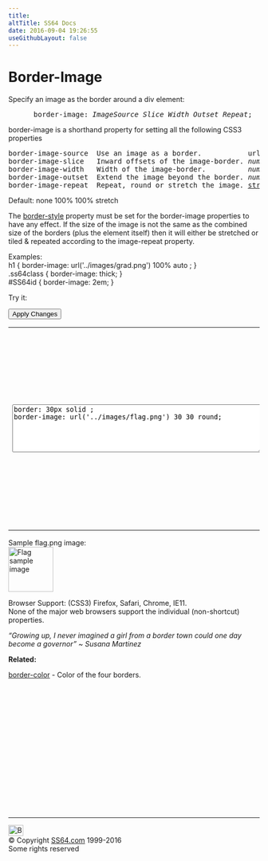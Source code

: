 ```yaml
---
title:
altTitle: SS64 Docs
date: 2016-09-04 19:26:55
useGithubLayout: false
---
```

<!-- #BeginLibraryItem "/Library/head_css.lbi" --><!-- #EndLibraryItem --><h1>Border-Image</h1>
<p>Specify an image as the border around a div element:</p>
<pre>      border-image:<i> ImageSource Slice Width Outset Repeat</i>;</pre>
<p>border-image  is a shorthand property for setting all the following CSS3 properties</p>
<pre>border-image-source  Use an image as a border.           url('...') or <u>none</u>
border-image-slice   Inward offsets of the image-border. <i>number</i> | % | fill;
border-image-width   Width of the image-border.          <i>number </i>| % | auto;
border-image-outset  Extend the image beyond the border. <i>number</i>
border-image-repeat  Repeat, round or stretch the image. <u>stretch</u> | repeat | round;</pre>
<p>Default:<span class="code"> none 100% 100% stretch</span></p>
<p>The <span class="code"><a href="border-style.html">border-style</a></span> property must be set for the border-image properties to have any effect. If the size of the image is not the same as the combined size of the borders (plus the element itself) then it will either be stretched or tiled &amp; repeated according to the image-repeat property.</p>
<p>Examples:<br>
  <span class="code">h1 { border-image: url('../images/grad.png') 100% auto ; }<br>
    .ss64class { border-image: thick; }</span><br>
    <span class="code">#SS64id { border-image: 2em;  }</span>    <br>
</p>
<p>Try it:</p><input type="button" onclick="ApplyStyle()" value="Apply Changes">
<table>
  <tbody><tr>
    <td><textarea name="tryit" id="trycode" cols="60" rows="6" onfocus="this.style.background='#fff';" onblur="this.style.background='#eee';" tabindex="1">border: 30px solid ;
border-image: url('../images/flag.png') 30 30 round;
</textarea></td>
    <td><div id="tryresult">This is a sample of text with a CSS border image. The size of the border and the size of the border image will determine how the result appears on screen.</div></td>
  </tr>
</tbody></table>
<p>Sample flag.png image:<br>
<img src="../images/flag.png" width="90" height="90" alt="Flag sample image"></p>
<p>Browser Support: (CSS3) Firefox, Safari, Chrome, IE11.<br>
None of the major web browsers support the individual (non-shortcut) properties.<br>
</p>
<p class="quote"><i>“Growing up, I never imagined a girl from a border town could one day become a governor” ~ Susana Martinez</i></p><p><b>Related:</b></p>
<p><a href="border-color.html">border-color</a> - Color of the four borders.</p><!-- #BeginLibraryItem "/Library/foot_css.lbi" --><p>
<!-- CSS -->
<ins class="adsbygoogle" style="display:inline-block;width:300px;height:250px" data-ad-client="ca-pub-6140977852749469" data-ad-slot="2739097502"></ins>
<script>
(adsbygoogle = window.adsbygoogle || []).push({});
</script></p>
<hr>
<div id="bl" class="footer"><a href="border-image.html#"><img src="../images/top.png" width="30" height="22" alt="Back to the Top"></a></div>
<div id="br" class="footer, tagline">© Copyright <a href="../index.html">SS64.com</a> 1999-2016<br>
Some rights reserved</div><!-- #EndLibraryItem -->
